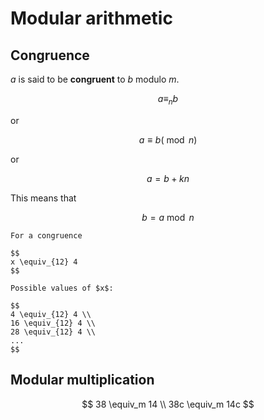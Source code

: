 # Modular arithmetic

## Congruence

$a$ is said to be **congruent** to $b$ modulo $m$.

$$
a \equiv_n b
$$

or

$$
a \equiv b (\bmod n)
$$

or 

$$
a = b + kn
$$

This means that

$$
b = a \bmod n
$$

```admonish note title="Example"
For a congruence

$$
x \equiv_{12} 4
$$

Possible values of $x$:

$$
4 \equiv_{12} 4 \\
16 \equiv_{12} 4 \\
28 \equiv_{12} 4 \\
...
$$
```

## Modular multiplication

$$
38 \equiv_m 14 \\
38c \equiv_m 14c
$$
